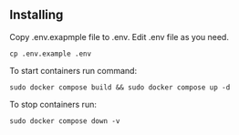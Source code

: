 ## Installing

Copy .env.exapmple file to .env. Edit .env file as you need.
```
cp .env.example .env
```

To start containers run command:
```
sudo docker compose build && sudo docker compose up -d
```

To stop containers run:
```
sudo docker compose down -v
```
